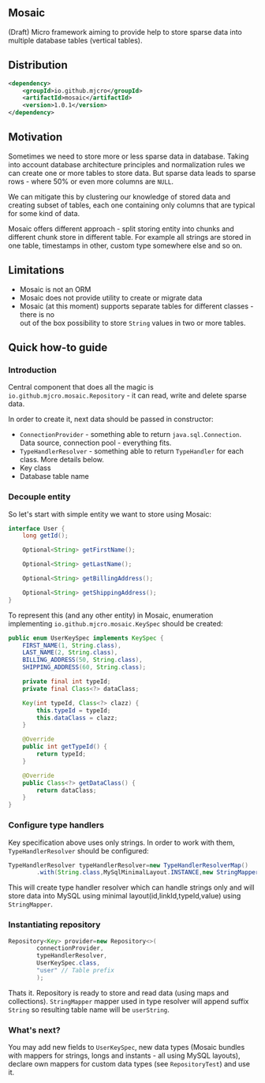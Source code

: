 Mosaic
------

(Draft) Micro framework aiming to provide help to store sparse data into multiple database tables (vertical tables).

## Distribution

```xml
<dependency>
    <groupId>io.github.mjcro</groupId>
    <artifactId>mosaic</artifactId>
    <version>1.0.1</version>
</dependency>
```

## Motivation

Sometimes we need to store more or less sparse data in database. Taking into account database
architecture principles and normalization rules we can create one or more tables to store data.
But sparse data leads to sparse rows - where 50% or even more columns are `NULL`.

We can mitigate this by clustering our knowledge of stored data and creating subset of tables,
each one containing only columns that are typical for some kind of data.

Mosaic offers different approach - split storing entity into chunks and different chunk store
in different table. For example all strings are stored in one table, timestamps in other,
custom type somewhere else and so on.

## Limitations

- Mosaic is not an ORM
- Mosaic does not provide utility to create or migrate data
- Mosaic (at this moment) supports separate tables for different classes - there is no  
  out of the box possibility to store `String` values in two or more tables.

## Quick how-to guide

### Introduction

Central component that does all the magic is `io.github.mjcro.mosaic.Repository` - it can
read, write and delete sparse data.

In order to create it, next data should be passed in constructor:

- `ConnectionProvider` - something able to return `java.sql.Connection`. Data source,
  connection pool - everything fits.
- `TypeHandlerResolver` - something able to return `TypeHandler` for each class. More details below.
- Key class
- Database table name

### Decouple entity

So let's start with simple entity we want to store using Mosaic:

```java
interface User {
    long getId();

    Optional<String> getFirstName();

    Optional<String> getLastName();

    Optional<String> getBillingAddress();

    Optional<String> getShippingAddress();
}
```

To represent this (and any other entity) in Mosaic, enumeration implementing `io.github.mjcro.mosaic.KeySpec`
should be created:

```java
public enum UserKeySpec implements KeySpec {
    FIRST_NAME(1, String.class),
    LAST_NAME(2, String.class),
    BILLING_ADDRESS(50, String.class),
    SHIPPING_ADDRESS(60, String.class);

    private final int typeId;
    private final Class<?> dataClass;

    Key(int typeId, Class<?> clazz) {
        this.typeId = typeId;
        this.dataClass = clazz;
    }

    @Override
    public int getTypeId() {
        return typeId;
    }

    @Override
    public Class<?> getDataClass() {
        return dataClass;
    }
}
```

### Configure type handlers

Key specification above uses only strings. In order to work with them, `TypeHandlerResolver` should
be configured:

```java
TypeHandlerResolver typeHandlerResolver=new TypeHandlerResolverMap()
        .with(String.class,MySqlMinimalLayout.INSTANCE,new StringMapper());
```

This will create type handler resolver which can handle strings only and will store data into
MySQL using minimal layout(id,linkId,typeId,value) using `StringMapper`.

### Instantiating repository

```java
Repository<Key> provider=new Repository<>(
        connectionProvider,
        typeHandlerResolver,
        UserKeySpec.class,
        "user" // Table prefix
        );
```

Thats it. Repository is ready to store and read data (using maps and collections).
`StringMapper` mapper used in type resolver will append suffix `String` so resulting
table name will be `userString`.

### What's next?

You may add new fields to `UserKeySpec`, new data types (Mosaic bundles with mappers
for strings, longs and instants - all using MySQL layouts), declare own mappers for
custom data types (see `RepositoryTest`) and use it.